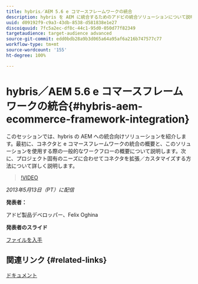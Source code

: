 ```yaml
---
title: hybris／AEM 5.6 e コマースフレームワークの統合
description: hybris を AEM に統合するためのアドビの統合ソリューションについて説明します。最初に、コネクタと e コマースフレームワークの統合の概要と、このソリューションを使用する際の一般的なワークフローの概要について説明します。次に、プロジェクト固有のニーズに合わせてコネクタを拡張／カスタマイズする方法について詳しく説明します。
uuid: d09192f9-c9a3-43db-8538-d581838e1e27
discoiquuid: 7fc5a2ec-df8c-44c1-95d0-050d77f82349
targetaudience: target-audience advanced
source-git-commit: edd0bdb28a9b3d065a64a95af6a216b747577c77
workflow-type: tm+mt
source-wordcount: '155'
ht-degree: 100%

---
```


# hybris／AEM 5.6 e コマースフレームワークの統合{#hybris-aem-ecommerce-framework-integration}

このセッションでは、hybris の AEM への統合向けソリューションを紹介します。最初に、コネクタと e コマースフレームワークの統合の概要と、このソリューションを使用する際の一般的なワークフローの概要について説明します。次に、プロジェクト固有のニーズに合わせてコネクタを拡張／カスタマイズする方法について詳しく説明します。

>[!VIDEO](https://video.tv.adobe.com/v/19578/?quality=9)

*2013年5月13日（PT）に配信*

**発表者：**

アドビ製品デベロッパー、Felix Oghina

**発表者のスライド**

[ファイルを入手](assets/hybris-aem-5-6-ecommerce-framework-integration.pdf)

## 関連リンク {#related-links}

[ドキュメント](https://docs.adobe.com/content/docs/en/cq/5-6-1/ecommerce/eCommerce-framework.html#Deploying%20eCommerce%20with%20hybris)

<!--
[Get back to the Overview](https://helpx.adobe.com/experience-manager/kt/eseminars/gems/aem-index.html)
-->
